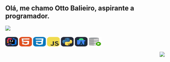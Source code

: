 ## Olá, me chamo Otto Balieiro, aspirante a programador.




<div>
<a href="#">
<img height="180em" src="https://github-readme-stats.vercel.app/api/top-langs/?username=ottobalieiro&langs_count=8&theme=dark"
</div>



<div style="display: inline_block"><br>
  <a><img align="center" alt="otto-intellij" height="30" width="40" src="https://raw.githubusercontent.com/tandpfun/skill-icons/main/icons/Idea-Dark.svg"></a>
  <a><img align="center" alt="otto-html5" height="30" width="40" src="https://raw.githubusercontent.com/tandpfun/skill-icons/main/icons/HTML.svg"></a>
  <a><img align="center" alt="otto-css3" height="30" width="40" src="https://raw.githubusercontent.com/tandpfun/skill-icons/main/icons/CSS.svg"></a>
  <a><img align="center" alt="otto-javaScript" height="30" width="40" src="https://raw.githubusercontent.com/tandpfun/skill-icons/main/icons/JavaScript.svg"></a>
  <a><img align="center" alt="otto-python" height="30" width="40" src="https://raw.githubusercontent.com/tandpfun/skill-icons/65dea6c4eaca7da319e552c09f4cf5a9a8dab2c8/icons/Python-Dark.svg"></a>
  <a><img align="center" alt="otto-androidstudio" height="30" width="40" src="https://raw.githubusercontent.com/tandpfun/skill-icons/main/icons/AndroidStudio-Dark.svg"></a>
  <a><img align="center" alt="otto-sqldeveloper" height="30" width="40" src="https://raw.githubusercontent.com/devicons/devicon/6910f0503efdd315c8f9b858234310c06e04d9c0/icons/sqldeveloper/sqldeveloper-original.svg"></a>
</div>

<div align ="right"><br>
  <a href="https://www.linkedin.com/in/otto-balieiro" target="_blank"><img src="https://img.shields.io/badge/-LinkedIn-%230077B5?style=for-the-badge&logo=linkedin&logoColor=white" target="_blank"></a> 
</div>
